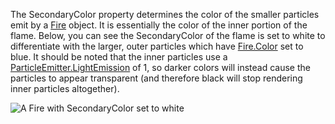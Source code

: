 The SecondaryColor property determines the color of the smaller particles
emit by a [Fire](https://create.roblox.com/docs/reference/engine/classes/Fire) object. It is essentially the color of the inner portion
of the flame. Below, you can see the SecondaryColor of the flame is set to
white to differentiate with the larger, outer particles which have
[Fire.Color](https://create.roblox.com/docs/reference/engine/classes/Fire#Color) set to blue. It should be noted that the inner particles use
a [ParticleEmitter.LightEmission](https://create.roblox.com/docs/reference/engine/classes/ParticleEmitter#LightEmission) of 1, so darker colors will instead
cause the particles to appear transparent (and therefore black will stop
rendering inner particles altogether).

![A Fire with SecondaryColor set to white][1]

[1]: https://prod.docsiteassets.roblox.com/assets/blt925890091ac70b39/Fire_Colors.png